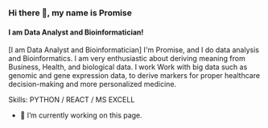 ### Hi there 👋, my name is Promise
#### I am Data  Analyst and Bioinformatician!
[I am Data  Analyst and Bioinformatician]
I'm Promise,  and I do  data analysis and Bioinformatics. I am very enthusiastic about deriving meaning  from  Business, Health,  and biological  data. I work Work with  big data such as genomic and gene expression data, to derive markers for proper healthcare  decision-making and more  personalized  medicine.

Skills: PYTHON / REACT / MS EXCELL

- 🔭 I’m currently working on this page. 
<!---
promise-uche/promise-uche is a ✨ special ✨ repository because its `README.md` (this file) appears on your GitHub profile.
You can click the Preview link to take a look at your changes.
--->
